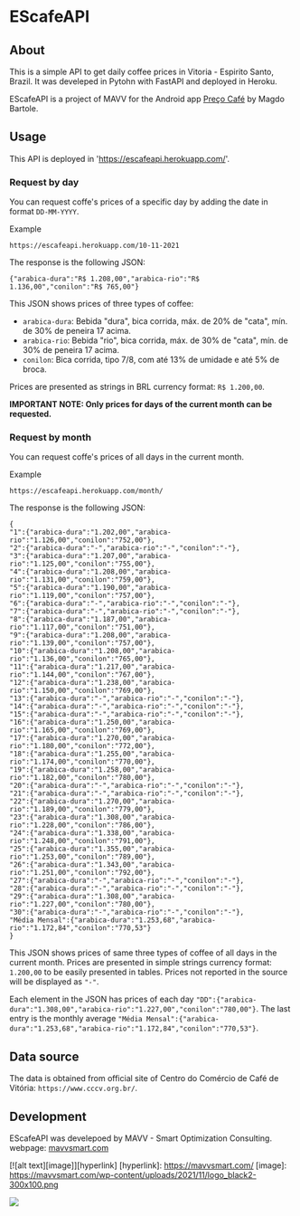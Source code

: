 # EScafeAPI

## About
This is a simple API to get daily coffee prices in Vitoria - Espirito Santo, Brazil. It was develeped in Pytohn with FastAPI and deployed in Heroku.

EScafeAPI is a project of MAVV for the  Android app [Preço Café](https://play.google.com/store/apps/details?id=com.bortole.precocafe) by Magdo Bartole. 

## Usage
This API is deployed in 'https://escafeapi.herokuapp.com/'. 

### Request by day
You can request coffe's prices of a specific day by adding the date in format `DD-MM-YYYY`.

Example
```
https://escafeapi.herokuapp.com/10-11-2021
```

The response is the following JSON:
```
{"arabica-dura":"R$ 1.208,00","arabica-rio":"R$ 1.136,00","conilon":"R$ 765,00"}
```

This JSON shows prices of three types of coffee:

* `arabica-dura`: Bebida "dura", bica corrida, máx. de 20% de "cata", mín. de 30% de peneira 17 acima.
* `arabica-rio`: Bebida "rio", bica corrida, máx. de 30% de "cata", mín. de 30% de peneira 17 acima.
* `conilon`: Bica corrida, tipo 7/8, com até 13% de umidade e até 5% de broca.

Prices are presented as strings in BRL currency format: `R$ 1.200,00`.

**IMPORTANT NOTE: Only prices for days of the current month can be requested.**

### Request by month
You can request coffe's prices of all days in the current month.

Example
```
https://escafeapi.herokuapp.com/month/
```


The response is the following JSON:
```
{
"1":{"arabica-dura":"1.202,00","arabica-rio":"1.126,00","conilon":"752,00"},
"2":{"arabica-dura":"-","arabica-rio":"-","conilon":"-"},
"3":{"arabica-dura":"1.207,00","arabica-rio":"1.125,00","conilon":"755,00"},
"4":{"arabica-dura":"1.208,00","arabica-rio":"1.131,00","conilon":"759,00"},
"5":{"arabica-dura":"1.190,00","arabica-rio":"1.119,00","conilon":"757,00"},
"6":{"arabica-dura":"-","arabica-rio":"-","conilon":"-"},
"7":{"arabica-dura":"-","arabica-rio":"-","conilon":"-"},
"8":{"arabica-dura":"1.187,00","arabica-rio":"1.117,00","conilon":"751,00"},
"9":{"arabica-dura":"1.208,00","arabica-rio":"1.139,00","conilon":"757,00"},
"10":{"arabica-dura":"1.208,00","arabica-rio":"1.136,00","conilon":"765,00"},
"11":{"arabica-dura":"1.217,00","arabica-rio":"1.144,00","conilon":"767,00"},
"12":{"arabica-dura":"1.238,00","arabica-rio":"1.150,00","conilon":"769,00"},
"13":{"arabica-dura":"-","arabica-rio":"-","conilon":"-"},
"14":{"arabica-dura":"-","arabica-rio":"-","conilon":"-"},
"15":{"arabica-dura":"-","arabica-rio":"-","conilon":"-"},
"16":{"arabica-dura":"1.250,00","arabica-rio":"1.165,00","conilon":"769,00"},
"17":{"arabica-dura":"1.270,00","arabica-rio":"1.180,00","conilon":"772,00"},
"18":{"arabica-dura":"1.255,00","arabica-rio":"1.174,00","conilon":"770,00"},
"19":{"arabica-dura":"1.258,00","arabica-rio":"1.182,00","conilon":"780,00"},
"20":{"arabica-dura":"-","arabica-rio":"-","conilon":"-"},
"21":{"arabica-dura":"-","arabica-rio":"-","conilon":"-"},
"22":{"arabica-dura":"1.270,00","arabica-rio":"1.189,00","conilon":"779,00"},
"23":{"arabica-dura":"1.308,00","arabica-rio":"1.228,00","conilon":"786,00"},
"24":{"arabica-dura":"1.338,00","arabica-rio":"1.248,00","conilon":"791,00"},
"25":{"arabica-dura":"1.355,00","arabica-rio":"1.253,00","conilon":"789,00"},
"26":{"arabica-dura":"1.343,00","arabica-rio":"1.251,00","conilon":"792,00"},
"27":{"arabica-dura":"-","arabica-rio":"-","conilon":"-"},
"28":{"arabica-dura":"-","arabica-rio":"-","conilon":"-"},
"29":{"arabica-dura":"1.308,00","arabica-rio":"1.227,00","conilon":"780,00"},
"30":{"arabica-dura":"-","arabica-rio":"-","conilon":"-"},
"Média Mensal":{"arabica-dura":"1.253,68","arabica-rio":"1.172,84","conilon":"770,53"}
}
```
This JSON shows prices of same three types of coffee of all days in the current month. Prices are presented in simple strings currency format: `1.200,00` to be easily presented in tables. Prices not reported in the source will be displayed as `"-"`.

Each element in the JSON has prices of each day `"DD":{"arabica-dura":"1.308,00","arabica-rio":"1.227,00","conilon":"780,00"}`. 
The last entry is the monthly average `"Média Mensal":{"arabica-dura":"1.253,68","arabica-rio":"1.172,84","conilon":"770,53"}`.

## Data source

The data is obtained from official site of Centro do Comércio de Café de Vitória: `https://www.cccv.org.br/`.


## Development

EScafeAPI was develepoed by MAVV - Smart Optimization Consulting.
webpage: [mavvsmart.com](https://mavvsmart.com/)

[![alt text][image]][hyperlink]
[hyperlink]: https://mavvsmart.com/
[image]:
https://mavvsmart.com/wp-content/uploads/2021/11/logo_black2-300x100.png


![](https://mavvsmart.com/wp-content/uploads/2021/11/logo_black2-300x100.png)


